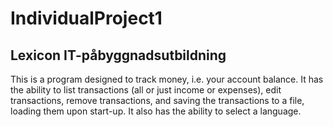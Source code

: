 # IndividualProject1
## Lexicon IT-påbyggnadsutbildning
This is a program designed to track money, i.e. your account balance. It has the ability to list transactions (all or just income or expenses), edit transactions, remove transactions, and saving the transactions to a file, loading them upon start-up. It also has the ability to select a language.
